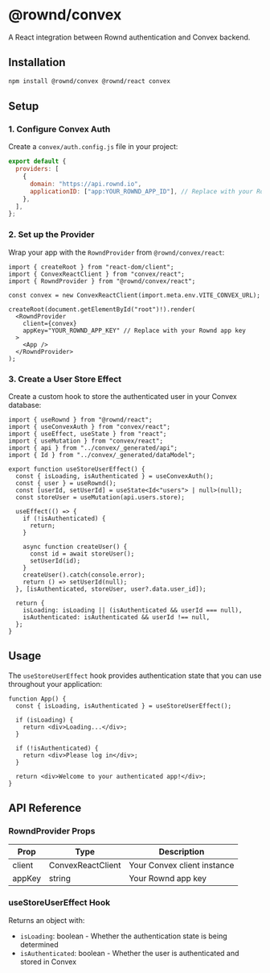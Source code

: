 # @rownd/convex

A React integration between Rownd authentication and Convex backend.

## Installation

```bash
npm install @rownd/convex @rownd/react convex
```

## Setup

### 1. Configure Convex Auth

Create a `convex/auth.config.js` file in your project:

```javascript
export default {
  providers: [
    {
      domain: "https://api.rownd.io",
      applicationID: ["app:YOUR_ROWND_APP_ID"], // Replace with your Rownd app ID
    },
  ],
};
```

### 2. Set up the Provider

Wrap your app with the `RowndProvider` from `@rownd/convex/react`:

```tsx
import { createRoot } from "react-dom/client";
import { ConvexReactClient } from "convex/react";
import { RowndProvider } from "@rownd/convex/react";

const convex = new ConvexReactClient(import.meta.env.VITE_CONVEX_URL);

createRoot(document.getElementById("root")!).render(
  <RowndProvider
    client={convex}
    appKey="YOUR_ROWND_APP_KEY" // Replace with your Rownd app key
  >
    <App />
  </RowndProvider>
);
```

### 3. Create a User Store Effect

Create a custom hook to store the authenticated user in your Convex database:

```tsx
import { useRownd } from "@rownd/react";
import { useConvexAuth } from "convex/react";
import { useEffect, useState } from "react";
import { useMutation } from "convex/react";
import { api } from "../convex/_generated/api";
import { Id } from "../convex/_generated/dataModel";

export function useStoreUserEffect() {
  const { isLoading, isAuthenticated } = useConvexAuth();
  const { user } = useRownd();
  const [userId, setUserId] = useState<Id<"users"> | null>(null);
  const storeUser = useMutation(api.users.store);

  useEffect(() => {
    if (!isAuthenticated) {
      return;
    }

    async function createUser() {
      const id = await storeUser();
      setUserId(id);
    }
    createUser().catch(console.error);
    return () => setUserId(null);
  }, [isAuthenticated, storeUser, user?.data.user_id]);

  return {
    isLoading: isLoading || (isAuthenticated && userId === null),
    isAuthenticated: isAuthenticated && userId !== null,
  };
}
```

## Usage

The `useStoreUserEffect` hook provides authentication state that you can use throughout your application:

```tsx
function App() {
  const { isLoading, isAuthenticated } = useStoreUserEffect();

  if (isLoading) {
    return <div>Loading...</div>;
  }

  if (!isAuthenticated) {
    return <div>Please log in</div>;
  }

  return <div>Welcome to your authenticated app!</div>;
}
```

## API Reference

### RowndProvider Props

| Prop | Type | Description |
|------|------|-------------|
| client | ConvexReactClient | Your Convex client instance |
| appKey | string | Your Rownd app key |

### useStoreUserEffect Hook

Returns an object with:
- `isLoading`: boolean - Whether the authentication state is being determined
- `isAuthenticated`: boolean - Whether the user is authenticated and stored in Convex
